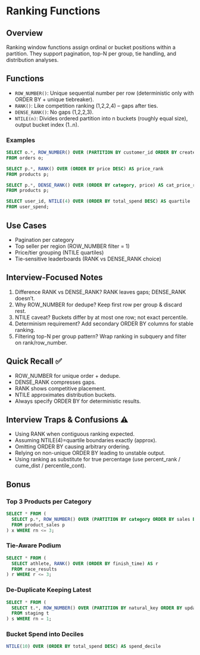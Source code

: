 # Ranking Functions

## Overview
Ranking window functions assign ordinal or bucket positions within a partition. They support pagination, top-N per group, tie handling, and distribution analyses.

## Functions
- `ROW_NUMBER()`: Unique sequential number per row (deterministic only with ORDER BY + unique tiebreaker).
- `RANK()`: Like competition ranking (1,2,2,4) – gaps after ties.
- `DENSE_RANK()`: No gaps (1,2,2,3).
- `NTILE(n)`: Divides ordered partition into n buckets (roughly equal size), output bucket index (1..n).

### Examples
```sql
SELECT o.*, ROW_NUMBER() OVER (PARTITION BY customer_id ORDER BY created_at DESC) AS rn
FROM orders o;

SELECT p.*, RANK() OVER (ORDER BY price DESC) AS price_rank
FROM products p;

SELECT p.*, DENSE_RANK() OVER (ORDER BY category, price) AS cat_price_rank
FROM products p;

SELECT user_id, NTILE(4) OVER (ORDER BY total_spend DESC) AS quartile
FROM user_spend;
```

## Use Cases
- Pagination per category
- Top seller per region (ROW_NUMBER filter = 1)
- Price/tier grouping (NTILE quartiles)
- Tie-sensitive leaderboards (RANK vs DENSE_RANK choice)

## Interview-Focused Notes
1. Difference RANK vs DENSE_RANK? RANK leaves gaps; DENSE_RANK doesn’t.
2. Why ROW_NUMBER for dedupe? Keep first row per group & discard rest.
3. NTILE caveat? Buckets differ by at most one row; not exact percentile.
4. Determinism requirement? Add secondary ORDER BY columns for stable ranking.
5. Filtering top-N per group pattern? Wrap ranking in subquery and filter on rank/row_number.

## Quick Recall ✅
- ROW_NUMBER for unique order + dedupe.
- DENSE_RANK compresses gaps.
- RANK shows competitive placement.
- NTILE approximates distribution buckets.
- Always specify ORDER BY for deterministic results.

## Interview Traps & Confusions ⚠️
- Using RANK when contiguous ranking expected.
- Assuming NTILE(4)=quartile boundaries exactly (approx).
- Omitting ORDER BY causing arbitrary ordering.
- Relying on non-unique ORDER BY leading to unstable output.
- Using ranking as substitute for true percentage (use percent_rank / cume_dist / percentile_cont).

## Bonus
### Top 3 Products per Category
```sql
SELECT * FROM (
  SELECT p.*, ROW_NUMBER() OVER (PARTITION BY category ORDER BY sales DESC) AS rn
  FROM product_sales p
) x WHERE rn <= 3;
```

### Tie-Aware Podium
```sql
SELECT * FROM (
  SELECT athlete, RANK() OVER (ORDER BY finish_time) AS r
  FROM race_results
) r WHERE r <= 3;
```

### De-Duplicate Keeping Latest
```sql
SELECT * FROM (
  SELECT t.*, ROW_NUMBER() OVER (PARTITION BY natural_key ORDER BY updated_at DESC) AS rn
  FROM staging t
) s WHERE rn = 1;
```

### Bucket Spend into Deciles
```sql
NTILE(10) OVER (ORDER BY total_spend DESC) AS spend_decile
```